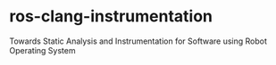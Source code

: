 # ros-clang-instrumentation
Towards Static Analysis and Instrumentation for Software using Robot Operating System
